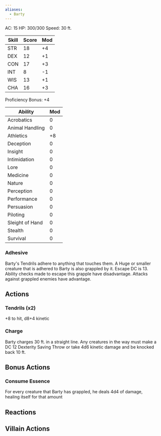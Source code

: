```yaml
---
aliases:
  - Barty
---
```


AC: 15
HP: 300/300 
Speed: 30 ft.

Skill | Score | Mod
--- | --- | ---
STR | 18 | +4
DEX | 12 | +1
CON | 17 | +3
INT | 8 | -1
WIS | 13 | +1
CHA | 16 | +3

Proficiency Bonus: +4

Ability | Mod
--- | ---
Acrobatics | 0
Animal Handling | 0
Athletics | +8
Deception | 0
Insight | 0
Intimidation | 0
Lore | 0
Medicine | 0
Nature | 0
Perception | 0
Performance | 0
Persuasion | 0
Piloting | 0
Sleight of Hand | 0
Stealth | 0
Survival | 0

### Adhesive
Barty's Tendrils adhere to anything that touches them. A Huge or smaller creature that is adhered to Barty is also grappled by it. Escape DC is 13. Ability checks made to escape this grapple have disadvantage. Attacks against grappled enemies have advantage.
## Actions
### Tendrils (x2)
+8 to hit, d8+4 kinetic
### Charge
Barty charges 30 ft. in a straight line. Any creatures in the way must make a DC 12 Dexterity Saving Throw or take 4d6 kinetic damage and be knocked back 10 ft.
## Bonus Actions
### Consume Essence
For every creature that Barty has grappled, he deals 4d4 of damage, healing itself for that amount

## Reactions
## Villain Actions